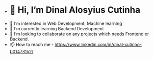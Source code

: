 - # 👋 Hi, I’m Dinal Alosyius Cutinha
- 👀 I’m interested in Web Development, Machine learning
- 🌱 I’m currently learning Backend Development
- 💞️ I’m looking to collaborate on any projects which needs Frontend or Backend.
- 📫 How to reach me - https://www.linkedin.com/in/dinal-cutinho-b014731b2/

<!---
DinalAloy/DinalAloy is a ✨ special ✨ repository because its `README.md` (this file) appears on your GitHub profile.
You can click the Preview link to take a look at your changes.
--->
